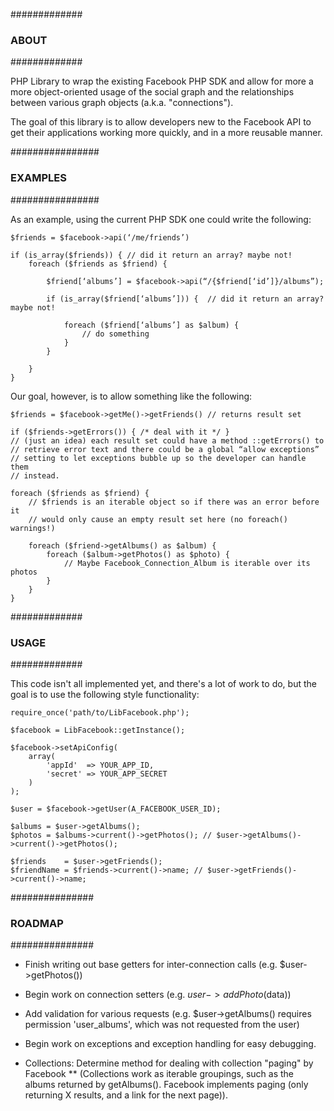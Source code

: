 #############
### ABOUT ###
#############

PHP Library to wrap the existing Facebook PHP SDK and allow for more a more
object-oriented usage of the social graph and the relationships between
various graph objects (a.k.a. "connections").

The goal of this library is to allow developers new to the Facebook API to
get their applications working more quickly, and in a more reusable manner.


################
### EXAMPLES ###
################


As an example, using the current PHP SDK one could write the following:

    $friends = $facebook->api(‘/me/friends’)

    if (is_array($friends)) { // did it return an array? maybe not!
        foreach ($friends as $friend) {

            $friend[‘albums’] = $facebook->api(“/{$friend[‘id’]}/albums”);

            if (is_array($friend[‘albums’])) {  // did it return an array? maybe not!

                foreach ($friend[‘albums’] as $album) {
                    // do something
                }
            }

        }
    }

Our goal, however, is to allow something like the following:

    $friends = $facebook->getMe()->getFriends() // returns result set

    if ($friends->getErrors()) { /* deal with it */ }
    // (just an idea) each result set could have a method ::getErrors() to
    // retrieve error text and there could be a global “allow exceptions”
    // setting to let exceptions bubble up so the developer can handle them
    // instead.

    foreach ($friends as $friend) {
        // $friends is an iterable object so if there was an error before it
        // would only cause an empty result set here (no foreach() warnings!)

        foreach ($friend->getAlbums() as $album) {
            foreach ($album->getPhotos() as $photo) {
                // Maybe Facebook_Connection_Album is iterable over its photos
            }
        }
    }


#############
### USAGE ###
#############

This code isn't all implemented yet, and there's a lot of work to do, but the
goal is to use the following style functionality:

    require_once('path/to/LibFacebook.php');

    $facebook = LibFacebook::getInstance();

    $facebook->setApiConfig(
        array(
            'appId'  => YOUR_APP_ID,
            'secret' => YOUR_APP_SECRET
        )
    );

    $user = $facebook->getUser(A_FACEBOOK_USER_ID);

    $albums = $user->getAlbums();
    $photos = $albums->current()->getPhotos(); // $user->getAlbums()->current()->getPhotos();

    $friends    = $user->getFriends();
    $friendName = $friends->current()->name; // $user->getFriends()->current()->name;


###############
### ROADMAP ###
###############

* Finish writing out base getters for inter-connection calls (e.g. $user->getPhotos())
* Begin work on connection setters (e.g. $user->addPhoto($data))
* Add validation for various requests (e.g. $user->getAlbums() requires permission 'user_albums', which was not requested from the user)
* Begin work on exceptions and exception handling for easy debugging.

* Collections: Determine method for dealing with collection "paging" by Facebook
** (Collections work as iterable groupings, such as the albums returned by getAlbums().  Facebook implements paging (only returning X results, and a link for the next page)).


